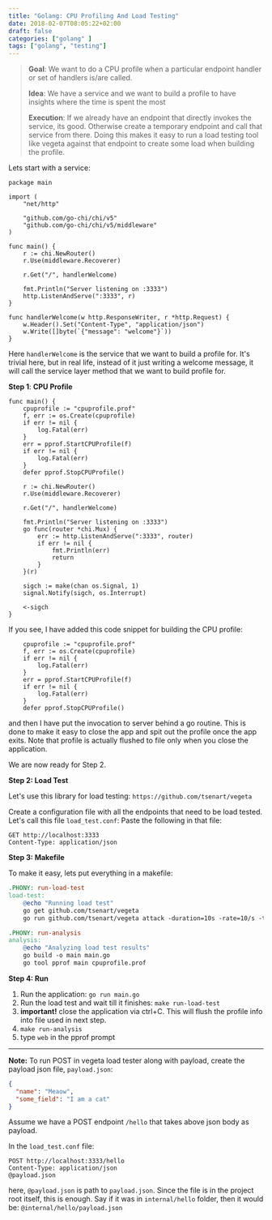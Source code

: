 ```yaml
---
title: "Golang: CPU Profiling And Load Testing"
date: 2018-02-07T08:05:22+02:00
draft: false 
categories: ["golang" ]
tags: ["golang", "testing"]
---
```


>**Goal**: We want to do a CPU profile when a particular endpoint handler or set of handlers is/are called. 
>
>**Idea**: We have a service and we want to build a profile to have insights where the time is spent the most
>
>**Execution**: If we already have an endpoint that directly invokes the service, its good. Otherwise create a temporary endpoint and call that service from there. Doing this makes it easy to run a load testing tool like vegeta against that endpoint to create some load when building the profile.

Lets start with a service:
```golang
package main

import (
	"net/http"

	"github.com/go-chi/chi/v5"
	"github.com/go-chi/chi/v5/middleware"
)

func main() {
	r := chi.NewRouter()
	r.Use(middleware.Recoverer)

	r.Get("/", handlerWelcome)

    fmt.Println("Server listening on :3333")
	http.ListenAndServe(":3333", r)
}

func handlerWelcome(w http.ResponseWriter, r *http.Request) {
	w.Header().Set("Content-Type", "application/json")
	w.Write([]byte(`{"message": "welcome"}`))
}
```
Here `handlerWelcome` is the service that we want to build a profile for. It's trivial here, but in real life, instead of it just writing a welcome message, it will call the service layer method that we want to build profile for.

**Step 1**: **CPU Profile**
```golang
func main() {
    cpuprofile := "cpuprofile.prof"
	f, err := os.Create(cpuprofile)
	if err != nil {
		log.Fatal(err)
	}
	err = pprof.StartCPUProfile(f)
	if err != nil {
		log.Fatal(err)
	}
	defer pprof.StopCPUProfile()

	r := chi.NewRouter()
	r.Use(middleware.Recoverer)

	r.Get("/", handlerWelcome)

    fmt.Println("Server listening on :3333")
    go func(router *chi.Mux) {
		err := http.ListenAndServe(":3333", router)
		if err != nil {
			fmt.Println(err)
			return
		}
	}(r)

	sigch := make(chan os.Signal, 1)
	signal.Notify(sigch, os.Interrupt)

	<-sigch
}
```
If you see, I have added this code snippet for building the CPU profile:
```golang
    cpuprofile := "cpuprofile.prof"
	f, err := os.Create(cpuprofile)
	if err != nil {
		log.Fatal(err)
	}
	err = pprof.StartCPUProfile(f)
	if err != nil {
		log.Fatal(err)
	}
	defer pprof.StopCPUProfile()
```

and then I have put the invocation to server behind a go routine. This is done to make it easy to close the app and spit out the profile once the app exits. Note that profile is actually flushed to file only when you close the application.

We are now ready for Step 2.

**Step 2: Load Test**

Let's use this library for load testing: `https://github.com/tsenart/vegeta`

Create a configuration file with all the endpoints that need to be load tested. Let's call this file `load_test.conf`:
Paste the following in that file: 
```shell
GET http://localhost:3333
Content-Type: application/json
```

**Step 3: Makefile**

To make it easy, lets put everything in a makefile:
```Makefile
.PHONY: run-load-test
load-test:
	@echo "Running load test"
	go get github.com/tsenart/vegeta
	go run github.com/tsenart/vegeta attack -duration=10s -rate=10/s -targets=load_test.conf | tee results.bin | vegeta report

.PHONY: run-analysis
analysis:
	@echo "Analyzing load test results"
	go build -o main main.go
	go tool pprof main cpuprofile.prof
```

**Step 4: Run**
1. Run the application: `go run main.go`
1. Run the load test and wait till it finishes: `make run-load-test`
1. **important!** close the application via ctrl+C. This will flush the profile info into file used in next step.
1. `make run-analysis`
1. type `web` in the pprof prompt 

---

**Note:** To run POST in vegeta load tester along with payload, create the payload json file, `payload.json`:
```json
{
  "name": "Meaow",
  "some_field": "I am a cat"
}
``` 

Assume we have a POST endpoint `/hello` that takes above json body as payload.

In the `load_test.conf` file:
```shell
POST http://localhost:3333/hello
Content-Type: application/json
@payload.json
```

here, `@payload.json` is path to `payload.json`. Since the file is in the project root itself, this is enough. Say if it was in `internal/hello` folder, then it would be: `@internal/hello/payload.json`